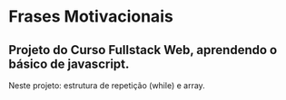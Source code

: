 <h1>Frases Motivacionais</h1>
<h2>Projeto do Curso Fullstack Web, aprendendo o básico de javascript.</h2>
Neste projeto: estrutura de repetição (while) e array.
